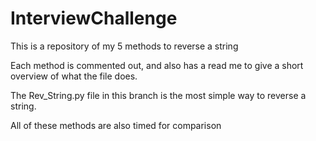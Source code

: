 # InterviewChallenge
This is a repository of my 5 methods to reverse a string

Each method is commented out, and also has a read me to give a short overview of what the file does. 

The Rev_String.py file in this branch is the most simple way to reverse a string.

All of these methods are also timed for comparison
